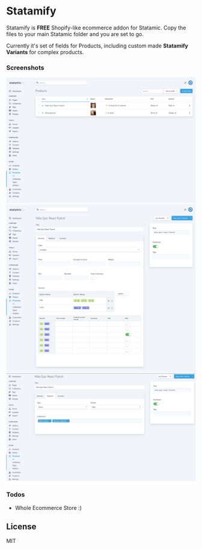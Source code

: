 # Statamify

Statamify is **FREE** Shopify-like ecommerce addon for Statamic. Copy the files to your main Statamic folder and you are set to go.

Currently it's set of fields for Products, including custom made **Statamify Variants** for complex products.

### Screenshots
![All products](/screenshot-products.jpg?raw=true "All products")
![General Settings for Product](/screenshot-product-new-general.jpg?raw=true "General Settings for Product")
![Relation Settings for Product](/screenshot-product-new-relation.jpg?raw=true "Relation Settings for Product")

### Todos

 - Whole Ecommerce Store :)

License
----

MIT
